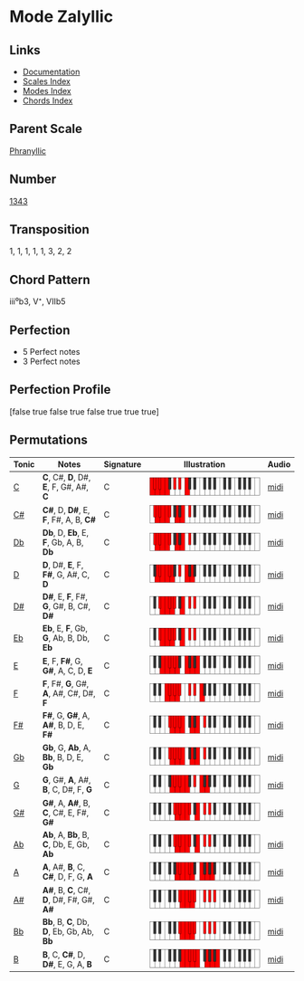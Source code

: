 # Mode Zalyllic

## Links

- [Documentation](README.md)
- [Scales Index](Scales.md)
- [Modes Index](Modes.md)
- [Chords Index](Chords.md)

## Parent Scale

[Phranyllic](ScalePhranyllic.md)

## Number

[1343](https://ianring.com/musictheory/scales/1343)

## Transposition

1, 1, 1, 1, 1, 3, 2, 2

## Chord Pattern

iii⁰b3, V⁺, VIIb5

## Perfection

- 5 Perfect notes
- 3 Perfect notes

## Perfection Profile

[false true false true false true true true]

## Permutations

| Tonic | Notes | Signature | Illustration | Audio |
|-------|-------|-----------|--------------|-------|
| [C](ModeCNaturalZalyllic.md) | **C**, C#, **D**, D#, **E**, F, G#, A#, **C** | C | ![CNaturalZalyllic](ModeCNaturalZalyllic.png) | [midi](https://github.com/edipermadi/music/blob/main/docs/ModeCNaturalZalyllic.mid?raw=true) |
| [C#](ModeCSharpZalyllic.md) | **C#**, D, **D#**, E, **F**, F#, A, B, **C#** | C | ![CSharpZalyllic](ModeCSharpZalyllic.png) | [midi](https://github.com/edipermadi/music/blob/main/docs/ModeCSharpZalyllic.mid?raw=true) |
| [Db](ModeDFlatZalyllic.md) | **Db**, D, **Eb**, E, **F**, Gb, A, B, **Db** | C | ![DFlatZalyllic](ModeDFlatZalyllic.png) | [midi](https://github.com/edipermadi/music/blob/main/docs/ModeDFlatZalyllic.mid?raw=true) |
| [D](ModeDNaturalZalyllic.md) | **D**, D#, **E**, F, **F#**, G, A#, C, **D** | C | ![DNaturalZalyllic](ModeDNaturalZalyllic.png) | [midi](https://github.com/edipermadi/music/blob/main/docs/ModeDNaturalZalyllic.mid?raw=true) |
| [D#](ModeDSharpZalyllic.md) | **D#**, E, **F**, F#, **G**, G#, B, C#, **D#** | C | ![DSharpZalyllic](ModeDSharpZalyllic.png) | [midi](https://github.com/edipermadi/music/blob/main/docs/ModeDSharpZalyllic.mid?raw=true) |
| [Eb](ModeEFlatZalyllic.md) | **Eb**, E, **F**, Gb, **G**, Ab, B, Db, **Eb** | C | ![EFlatZalyllic](ModeEFlatZalyllic.png) | [midi](https://github.com/edipermadi/music/blob/main/docs/ModeEFlatZalyllic.mid?raw=true) |
| [E](ModeENaturalZalyllic.md) | **E**, F, **F#**, G, **G#**, A, C, D, **E** | C | ![ENaturalZalyllic](ModeENaturalZalyllic.png) | [midi](https://github.com/edipermadi/music/blob/main/docs/ModeENaturalZalyllic.mid?raw=true) |
| [F](ModeFNaturalZalyllic.md) | **F**, F#, **G**, G#, **A**, A#, C#, D#, **F** | C | ![FNaturalZalyllic](ModeFNaturalZalyllic.png) | [midi](https://github.com/edipermadi/music/blob/main/docs/ModeFNaturalZalyllic.mid?raw=true) |
| [F#](ModeFSharpZalyllic.md) | **F#**, G, **G#**, A, **A#**, B, D, E, **F#** | C | ![FSharpZalyllic](ModeFSharpZalyllic.png) | [midi](https://github.com/edipermadi/music/blob/main/docs/ModeFSharpZalyllic.mid?raw=true) |
| [Gb](ModeGFlatZalyllic.md) | **Gb**, G, **Ab**, A, **Bb**, B, D, E, **Gb** | C | ![GFlatZalyllic](ModeGFlatZalyllic.png) | [midi](https://github.com/edipermadi/music/blob/main/docs/ModeGFlatZalyllic.mid?raw=true) |
| [G](ModeGNaturalZalyllic.md) | **G**, G#, **A**, A#, **B**, C, D#, F, **G** | C | ![GNaturalZalyllic](ModeGNaturalZalyllic.png) | [midi](https://github.com/edipermadi/music/blob/main/docs/ModeGNaturalZalyllic.mid?raw=true) |
| [G#](ModeGSharpZalyllic.md) | **G#**, A, **A#**, B, **C**, C#, E, F#, **G#** | C | ![GSharpZalyllic](ModeGSharpZalyllic.png) | [midi](https://github.com/edipermadi/music/blob/main/docs/ModeGSharpZalyllic.mid?raw=true) |
| [Ab](ModeAFlatZalyllic.md) | **Ab**, A, **Bb**, B, **C**, Db, E, Gb, **Ab** | C | ![AFlatZalyllic](ModeAFlatZalyllic.png) | [midi](https://github.com/edipermadi/music/blob/main/docs/ModeAFlatZalyllic.mid?raw=true) |
| [A](ModeANaturalZalyllic.md) | **A**, A#, **B**, C, **C#**, D, F, G, **A** | C | ![ANaturalZalyllic](ModeANaturalZalyllic.png) | [midi](https://github.com/edipermadi/music/blob/main/docs/ModeANaturalZalyllic.mid?raw=true) |
| [A#](ModeASharpZalyllic.md) | **A#**, B, **C**, C#, **D**, D#, F#, G#, **A#** | C | ![ASharpZalyllic](ModeASharpZalyllic.png) | [midi](https://github.com/edipermadi/music/blob/main/docs/ModeASharpZalyllic.mid?raw=true) |
| [Bb](ModeBFlatZalyllic.md) | **Bb**, B, **C**, Db, **D**, Eb, Gb, Ab, **Bb** | C | ![BFlatZalyllic](ModeBFlatZalyllic.png) | [midi](https://github.com/edipermadi/music/blob/main/docs/ModeBFlatZalyllic.mid?raw=true) |
| [B](ModeBNaturalZalyllic.md) | **B**, C, **C#**, D, **D#**, E, G, A, **B** | C | ![BNaturalZalyllic](ModeBNaturalZalyllic.png) | [midi](https://github.com/edipermadi/music/blob/main/docs/ModeBNaturalZalyllic.mid?raw=true) |
